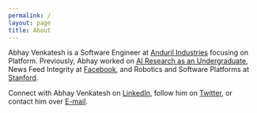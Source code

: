 ```yaml
---
permalink: /
layout: page
title: About
---
```


Abhay Venkatesh is a Software Engineer at [Anduril Industries](https://anduril.com/) focusing on Platform.
Previously, Abhay worked on [AI Research as an Undergraduate](https://scholar.google.com/citations?user=Inp7zBgAAAAJ&hl=en),
News Feed Integrity at [Facebook](https://engineering.fb.com/), and Robotics and Software Platforms at [Stanford](https://www.stanford.edu/).

Connect with Abhay Venkatesh on [LinkedIn](https://www.linkedin.com/in/abhayvenkatesh/), follow him on [Twitter](https://twitter.com/AbhayVenkatesh1),
or contact him over [E-mail](mailto:abhay.venkatesh@gmail.com).